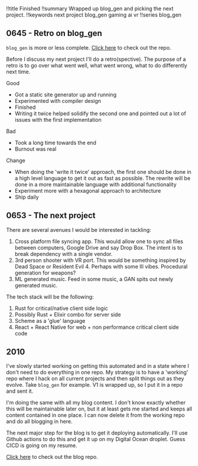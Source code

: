 !!title Finished
!!summary Wrapped up blog_gen and picking the next project.
!!keywords next project blog_gen gaming ai vr
!!series blog_gen

## 0645 - Retro on blog_gen

`blog_gen` is more or less complete. [Click here](https://github.com/ericrobolson/blog_gen) to check out the repo.

Before I discuss my next project I'll do a retro(spective). The purpose of a retro is to go over what went well, what went wrong, what to do differently next time.

Good
* Got a static site generator up and running
* Experimented with compiler design
* Finished
* Writing it twice helped solidify the second one and pointed out a lot of issues with the first implementation

Bad
* Took a long time towards the end
* Burnout was real

Change
* When doing the 'write it twice' approach, the first one should be done in a high level language to get it out as fast as possible. The rewrite will be done in a more maintainable language with additional functionality
* Experiment more with a hexagonal approach to architecture
* Ship daily

## 0653 - The next project

There are several avenues I would be interested in tackling:
1) Cross platform file syncing app. This would allow one to sync all files between computers, Google Drive and say Drop Box. The intent is to break dependency with a single vendor.
2) 3rd person shooter with VR port. This would be something inspired by Dead Space or Resident Evil 4. Perhaps with some Ill vibes. Procedural generation for weapons?
3) ML generated music. Feed in some music, a GAN spits out newly generated music.

The tech stack will be the following:
1) Rust for critical/native client side logic
2) Possibly Rust + Elixir combo for server side
3) Scheme as a 'glue' language
4) React + React Native for web + non performance critical client side code

## 2010

I've slowly started working on getting this automated and in a state where I don't need to do everything in one repo. My strategy is to have a 'working' repo where I hack on all current projects and then split things out as they evolve. Take `blog_gen` for example. V1 is wrapped up, so I put it in a repo and sent it. 

I'm doing the same with all my blog content. I don't know exactly whether this will be maintainable later on, but it at least gets me started and keeps all content contained in one place. I can now delete it from the working repo and do all blogging in here.

The next major step for the blog is to get it deploying automatically. I'll use Github actions to do this and get it up on my Digital Ocean droplet. Guess CICD is going on my resume.

[Click here](https://github.com/ericrobolson/blog) to check out the blog repo.